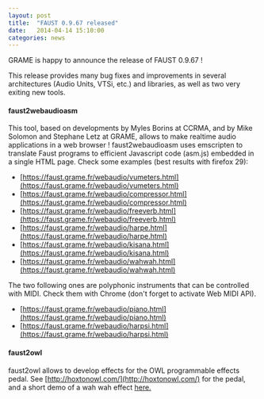 ```yaml
---
layout: post
title:  "FAUST 0.9.67 released"
date:   2014-04-14 15:10:00
categories: news
---
```


GRAME is happy to announce the release of FAUST 0.9.67 !

This release provides many bug fixes and improvements in several architectures (Audio Units, VTSi, etc.) and libraries, as well as two very exiting new tools.

#### faust2webaudioasm ####

This tool, based on developments by Myles Borins at CCRMA, and by Mike Solomon and Stephane Letz at GRAME, allows to make realtime audio applications in a web browser ! faust2webaudioasm uses emscripten to translate Faust programs to efficient Javascript code (asm.js) embedded in a single HTML page. Check some examples (best results with firefox 29):

- [https://faust.grame.fr/webaudio/vumeters.html](https://faust.grame.fr/webaudio/vumeters.html)
- [https://faust.grame.fr/webaudio/compressor.html](https://faust.grame.fr/webaudio/compressor.html)
- [https://faust.grame.fr/webaudio/freeverb.html](https://faust.grame.fr/webaudio/freeverb.html)
- [https://faust.grame.fr/webaudio/harpe.html](https://faust.grame.fr/webaudio/harpe.html)
- [https://faust.grame.fr/webaudio/kisana.html](https://faust.grame.fr/webaudio/kisana.html)
- [https://faust.grame.fr/webaudio/wahwah.html](https://faust.grame.fr/webaudio/wahwah.html)
 
The two following ones are polyphonic instruments that can be controlled with MIDI. Check them with Chrome (don't forget to activate Web MIDI API).

- [https://faust.grame.fr/webaudio/piano.html](https://faust.grame.fr/webaudio/piano.html)
- [https://faust.grame.fr/webaudio/harpsi.html](https://faust.grame.fr/webaudio/harpsi.html)

#### faust2owl ####

faust2owl allows to develop effects for the OWL programmable effects pedal. See [http://hoxtonowl.com/](http://hoxtonowl.com/) for the pedal, and a short demo of a wah wah effect [here.](https://plus.google.com/u/0/photos/107719207245386120799/albums/5992899364872321153/5992899369025973874)
